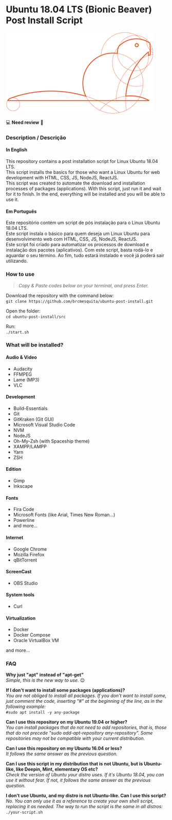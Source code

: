 # Ubuntu 18.04 LTS (Bionic Beaver) Post Install Script

![ubuntu-bionic-beaver](/img/ubuntu-bionic-beaver.png)

:computer: **Need review** :penguin:  

### Description / Descrição
#### In English
This repository contains a post installation script for Linux Ubuntu 18.04 LTS.  
This script installs the basics for those who want a Linux Ubuntu for web development with HTML, CSS, JS, NodeJS, ReactJS.  
This script was created to automate the download and installation processes of packages (applications). With this script, just run it and wait for it to finish. In the end, everything will be installed and you will be able to use it.  

#### Em Português
Este repositório contém um script de pós instalação para o Linux Ubuntu 18.04 LTS.  
Este script instala o básico para quem deseja um Linux Ubuntu para desenvolvimento web com HTML, CSS, JS, NodeJS, ReactJS.  
Este script foi criado para automatizar os processos de download e instalação dos pacotes (aplicativos). Com este script, basta rodá-lo e aguardar o seu término. Ao fim, tudo estará instalado e você já poderá sair utilizando.  

### How to use
> *Copy & Paste codes below on your terminal, and press Enter.*  

Download the repository with the command below:  
```git clone https://github.com/brcmesquita/ubuntu-post-install.git```

Open the folder:  
```cd ubuntu-post-install/src```

Run:  
```./start.sh```

### What will be installed?
#### Audio & Video
- Audacity
- FFMPEG
- Lame (MP3)
- VLC

#### Development
- Build-Essentials
- Git
- GitKraken (Git GUI)
- Microsoft Visual Studio Code
- NVM
- NodeJS
- Oh-My-Zsh (with Spaceship theme)
- XAMPP/LAMPP
- Yarn
- ZSH

#### Edition
- Gimp
- Inkscape

#### Fonts
- Fira Code
- Microsoft Fonts (like Arial, Times New Roman...)
- Powerline
- and more...

#### Internet
- Google Chrome
- Mozilla Firefox
- qBitTorrent

#### ScreenCast
- OBS Studio

#### System tools
- Curl

#### Virtualization
- Docker
- Docker Compose
- Oracle VirtualBox VM

and more...

### FAQ
**Why just "apt" instead of "apt-get"**  
*Simple, this is the new way to use.* :wink:

**If I don't want to install some packages (applications)?**  
*You are not obliged to install all packages. If you don't want to install some, just comment the code, inserting "#" at the beginning of the line, as in the following example:*  
```#sudo apt install -y any-package```

**Can I use this repository on my Ubuntu 19.04 or higher?**  
*You can install packages that do not need to add repositories, that is, those that do not precede "sudo add-apt-repository any-repository". Some repositories may not be compatible with your current distribution.*

**Can I use this repository on my Ubuntu 16.04 or less?**  
*It follows the same answer as the previous question.*

**Can I use this script in my distribution that is not Ubuntu, but is Ubuntu-like, like Deepin, Mint, elementary OS etc?**  
*Check the version of Ubuntu your distro uses. If it's Ubuntu 18.04, you can use it without fear. If not, it follows the same answer as the previous question.*

**I don't use Ubuntu, and my distro is not Ubuntu-like. Can I use this script?**  
*No. You can only use it as a reference to create your own shell script, replacing it as needed. The way to run the script is the same in all distros:*  
```./your-script.sh```